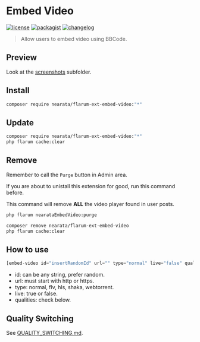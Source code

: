 # Embed Video

[![license](https://img.shields.io/github/license/Nearata/flarum-ext-embed-video?style=flat)](https://github.com/Nearata/flarum-ext-embed-video/blob/main/UNLICENSE)
[![packagist](https://img.shields.io/packagist/v/nearata/flarum-ext-embed-video?style=flat)](https://packagist.org/packages/nearata/flarum-ext-embed-video)
[![changelog](https://img.shields.io/github/release-date/nearata/flarum-ext-embed-video?label=last%20release%20date)](https://github.com/Nearata/flarum-ext-embed-video/blob/main/CHANGELOG.md)

> Allow users to embed video using BBCode.

## Preview

Look at the [screenshots](screenshots) subfolder.

## Install

```sh
composer require nearata/flarum-ext-embed-video:"*"
```

## Update

```sh
composer require nearata/flarum-ext-embed-video:"*"
php flarum cache:clear
```

## Remove

Remember to call the `Purge` button in Admin area.

If you are about to unistall this extension for good,
run this command before.

This command will remove __ALL__ the video player found in user posts.

```sh
php flarum nearataEmbedVideo:purge
```

```sh
composer remove nearata/flarum-ext-embed-video
php flarum cache:clear
```

## How to use

```js
[embed-video id="insertRandomId" url="" type="normal" live="false" qualities=""]
```

- id: can be any string, prefer random.
- url: must start with http or https.
- type: normal, flv, hls, shaka, webtorrent.
- live: true or false.
- qualities: check below.

## Quality Switching

See [QUALITY_SWITCHING.md](QUALITY_SWITCHING.md).
